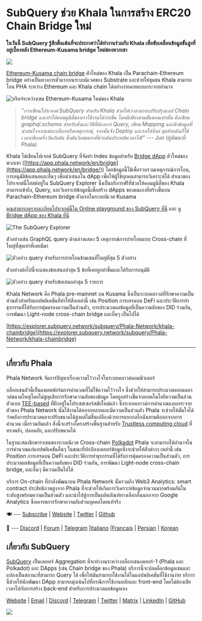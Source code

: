 # SubQuery ช่วย Khala ในการสร้าง ERC20 Chain Bridge ใหม่

**ในวันนี้ SubQuery รู้สึกตื่นเต้นที่จะประกาศว่าได้ทำงานร่วมกับ Khala เพื่อขับเคลื่อนข้อมูลขั้นสูงที่อยู่เบื้องหลัง Ethereum-Kusama bridge ใหม่ของพวกเขา**

![](https://miro.medium.com/max/700/1*rXooUCLYTT3rWp-mXSryxg.png)

[Ethereum-Kusama chain bridge](https://app.phala.network/en/bridge/) ตัวใหม่ของ Khala เป็น Parachain-Ethereum bridge อย่างเป็นทางการตัวแรกบนระบบนิเวศของ Substrate และช่วยให้ชุมชน Khala สามารถโอน PHA ระหว่าง Ethereum และ Khala chain ได้อย่างง่ายดายแบบกระจายอำนาจ

![บริดจ์ระหว่างเชน Ethereum-Kusama ใหม่ของ Khala](https://miro.medium.com/max/700/1*9k8TLUugLCsXHWOHlU2Gkg.png)

> _"การเขียนโปรเจกต์ SubQuery สำหรับ Khala ช่วยให้เราสามารถปรับปรุงแอป Chain bridge และทำให้คอมมูนิตี้ของเราใช้งานได้ง่ายขึ้น โดยมีเพียงสามขั้นตอนเท่านั้น คือเขียน graphql.schema สำหรับสิ่งและวิธีที่ต้องการ Query, เขียน Mapping และดึงข้อมูลที่น่าสนใจจากแต่ละบล็อกหรือเหตุการณ์, จากนั้นจึง Deploy และรอให้ซิงค์ สุดท้ายฉันก็ใช้เวลาเพียงครึ่งวันกับมัน ซึ่งมันวิเศษมากที่ช่วยฉันประหยัดเวลาได้!"_ --- Jun (ผู้พัฒนาที่ Phala)

Khala ได้เขียนโปเจกต์ SubQuery ที่จัดทำ Index ข้อมูลสำหรับ [Bridge dApp](https://app.phala.network/en/bridge/) ตัวใหม่ของพวกเขา ([https://app.phala.network/en/bridge](https://app.phala.network/en/bridge/)) โดยข้อมูลนี้ใช้เพื่อรวบรวมเหตุการณ์การโอน, การอนุมัติข้อเสนอและอื่นๆ เพื่อนำเสนอใน dApp เพื่อให้ผู้ใช้ทุกคนสามารถวิเคราะห์ได้ สำเนาของโปรเจกต์นี้โฮสต์อยู่ใน SubQuery Explorer ซึ่งเป็นบริการฟรีที่ช่วยให้คอมมูนิตี้ของ Khala สามารถเข้าถึง, Query, และวิเคราะห์ข้อมูลนี้เพื่อสร้าง dApps ของตนเองที่สร้างขึ้นบน Parachain-Ethereum bridge ตัวแรกในระบบนิเวศ Kusama

[คุณสามารถดูรายละเอียดโปรเจกต์นี้ใน Online playground ของ SubQuery ที่นี่](https://explorer.subquery.network/subquery/Phala-Network/khala-chainbridge) และ [ดู Bridge dApp ของ Khala ที่นี่](https://app.phala.network/en/bridge/)

![The SubQuery Explorer](https://miro.medium.com/max/700/1*epyc3vnlRiWwEXN27lgZgw.png)

ตัวอย่างเช่น GraphQL query ด้านล่างแสดง 5 เหตุการณ์การถ่ายโอนแบบ Cross-chain ที่ใหญ่ที่สุดเท่าที่เคยมีมา

![ตัวอย่าง query สำหรับการถ่ายโอนข้ามเชนที่ใหญ่ที่สุด 5 ตัวอย่าง](https://miro.medium.com/max/700/1*lQiiQgti75yb1tVoXXxipw.png)

ตัวอย่างต่อไปนี้จะแสดงข้อเสนอล่าสุด 5 ข้อที่เคยถูกทำขึ้นและได้รับการอนุมัติ

![ตัวอย่าง query สำหรับข้อเสนอล่าสุด 5 รายการ](https://miro.medium.com/max/700/1*SdlwnW-kkqZ_Lh4h7KFhtw.png)

Khala Network คือ Phala pre-mainnet บน Kusama ซึ่งเป็นระบบคลาวด์ที่รักษาความเป็นส่วนตัวสำหรับแอปพลิเคชันที่ทำให้สิ่งเหล่านี้ เช่น Position การเทรดบน DeFi และประวัติการทำธุรกรรมที่ได้รับการคุ้มครองความเป็นส่วนตัว, การประมวลผลข้อมูลที่เป็นความลับของ DID ร่วมกัน, การพัฒนา Light-node cross-chain bridge และอื่นๆ เป็นไปได้

[https://explorer.subquery.network/subquery/Phala-Network/khala-chainbridge](https://explorer.subquery.network/subquery/Phala-Network/khala-chainbridge)

---

## เกี่ยวกับ Phala

Phala Network จัดการปัญหาเรื่องความไว้วางใจในระบบคลาวด์คอมพิวเตอร์

บล็อกเชนตัวนี้เป็นแพลตฟอร์มการคำนวณที่ไม่ใช้ความไว้วางใจ ซึ่งช่วยให้สามารถประมวลผลบนคลาวด์ขนาดใหญ่โดยไม่สูญเสียการรักษาความลับของข้อมูล โดยถูกสร้างขึ้นจากเทคโนโลยีความเป็นส่วนตัวแบบ [TEE-based](https://en.wikipedia.org/wiki/Trusted_execution_environment) ที่ฝังอยู่ในโปรเซสเซอร์สมัยใหม่แล้ว ซึ่งระบบคลาวด์การคำนวณแบบกระจายตัวของ Phala Network นั้นใช้งานได้หลากหลายและมีความเป็นส่วนตัว Phala จะช่วยให้มั่นใจได้ว่าพลังการประมวลผลจะปรับขนาดได้สูงแต่ไม่สิ้นเปลืองด้วยการแยกกลไกฉันทามติออกจากการคำนวณ  เมื่อรวมกันแล้ว สิ่งนี้จะสร้างโครงสร้างพื้นฐานสำหรับ [Trustless computing cloud](https://medium.com/phala-network/phala-transparent-and-private-global-computation-cloud-2d80c70ad1e9) ที่ทรงพลัง, ปลอดภัย, และปรับขนาดได้

ในฐานะสมาชิกพาราเชนของระบบนิเวศ Cross-chain [Polkadot](https://polkadot.network/technology/) Phala จะสามารถให้อำนาจในการคำนวณแก่แอปพลิเคชันอื่นๆ ในขณะที่ปกป้องเลเยอร์ข้อมูลซึ่งจะช่วยให้สิ่งต่างๆ เหล่านี้ เช่น Position การเทรดบน DeFi และประวัติการทำธุรกรรมที่ได้รับการคุ้มครองความเป็นส่วนตัว, การประมวลผลข้อมูลที่เป็นความลับของ DID ร่วมกัน, การพัฒนา Light-node cross-chain bridge, และอื่นๆ มีความเป็นไปได้

บริการ On-chain ที่กำลังพัฒนาบน Phala Network นั้นรวมถึง Web3 Analytics: smart contract ประสิทธิภาพสูงจาก Phala ที่จะช่วยให้เกิดการวิเคราะห์ข้อมูลจำนวนมากพร้อมกันในระดับสูงพร้อมความเป็นส่วนตัว และนำไปสู่การเป็นผลิตภัณฑ์ทางเลือกอื่นนอกจาก Google Analytics ซึ่งเคารพการรักษาความลับส่วนบุคคลโดยแท้จริง

🍽 --- [Subscribe](https://mailchi.mp/fd48395f09dc/w3a-landing-page) | [Website](https://phala.network/) | [Twitter](https://twitter.com/PhalaNetwork) | [Github](https://github.com/Phala-Network)

🥤 --- [Discord](https://discord.gg/myBmQu5) | [Forum](https://forum.phala.network/) | [Telegram](https://t.me/phalanetwork) |[Italiano](https://medium.com/phala-italia/ancora-pi%C3%B9-premi-in-arrivo-fino-a-150-pha-per-ksm-e-nuove-nft-in-edizione-speciale-ba2776148de8) |[Français](https://medium.com/phala-fran%C3%A7ais/encore-plus-de-r%C3%A9compenses-jusqu%C3%A0-150-pha-par-ksm-et-de-nouveaux-nft-%C3%A9dition-sp%C3%A9ciale-9e5f7683c5b6) | [Persian](https://virgool.io/PhalaNetwork-Persian/%D8%AC%D9%88%D8%A7%DB%8C%D8%B2-%D8%A8%DB%8C%D8%B4%D8%AA%D8%B1-%D8%A8%D8%B2%D9%88%D8%AF%DB%8C-%D8%AA%D8%A7-%DB%B1%DB%B5%DB%B0-pha-%D8%A8%D9%87-%D8%A7%D8%B2%D8%A7%DB%8C-%D9%87%D8%B1-ksm-%D9%88-%D9%86%D8%B3%D8%AE%D9%87-%D9%87%D8%A7%DB%8C-nft-%D9%88%DB%8C%DA%98%D9%87-ejxonlenaxp2) | [Korean](https://medium.com/phala-%ED%95%9C%EA%B5%AD)

## เกี่ยวกับ SubQuery

[SubQuery](https://subquery.network/) เป็นเลเยอร์ Aggregation ที่จะทำงานระหว่างบล็อกเชนเลเยอร์-1 (Phala และ Polkadot) และ DApps (เช่น Chain bridge ของ Phala) บริการนี้จะปลดล็อกข้อมูลเชนและแปลงเป็นสถานะที่สามารถ Query ได้ เพื่อให้มันสามารถใช้งานได้ในแอปพลิเคชันที่ใช้งานง่าย บริการนี้ช่วยให้นักพัฒนา DApp สามารถมุ่งเน้นไปที่กรณีการใช้งานหลักและ front-end โดยไม่ต้องเสียเวลาไปกับการสร้าง back-end สำหรับการประมวลผลข้อมูลเอง

[Website](https://subquery.network/) | [Email](mailto:hello@subquery.network) | [Discord](https://discord.com/invite/78zg8aBSMG) | [Telegram](https://t.me/subquerynetwork) | [Twitter](https://twitter.com/subquerynetwork) | [Matrix](https://matrix.to/#/#subquery:matrix.org) | [LinkedIn](https://www.linkedin.com/company/subquery) | [GitHub](https://github.com/subquery)

![](https://miro.medium.com/max/600/1*3BFCkeqtKBhQXKg2C_iFwQ.gif)
